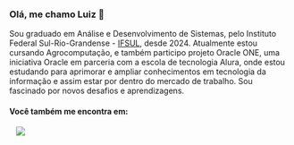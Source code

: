 ### Olá, me chamo Luiz 👋
Sou graduado em Análise e Desenvolvimento de Sistemas, pelo Instituto Federal Sul-Rio-Grandense - [IFSUL](https://www.ifsul.edu.br/), desde 2024. Atualmente estou cursando Agrocomputação, e também participo projeto Oracle ONE, uma iniciativa Oracle em parceria com a escola de tecnologia Alura, onde estou estudando para aprimorar e ampliar conhecimentos em tecnologia da informação e assim estar por dentro do mercado de trabalho.
Sou fascinado por novos desafios e aprendizagens.


#### Você também me encontra em:
<div> &nbsp;&nbsp;
  <a href="https://www.linkedin.com/in/luiz-miguel-wasielewski/">
    <img src="https://img.shields.io/badge/LinkedIn-0077B5?style=for-the-badge&logo=linkedin&logoColor=white">
  </a>
</div>

<!-- 
#link icones:
https://devicon.dev/
https://github.com/alexandresanlim/Badges4-README.md-Profile?tab=readme-ov-file


#### Algumas tecnologias que domino:
<div display='inline'>
  <img width='50' heigth='50' src="https://cdn.jsdelivr.net/gh/devicons/devicon@latest/icons/linux/linux-original.svg" />
  <img width='50' heigth='50' src="https://cdn.jsdelivr.net/gh/devicons/devicon@latest/icons/java/java-original.svg" />
  <img width='50' heigth='50' src="https://cdn.jsdelivr.net/gh/devicons/devicon@latest/icons/laravel/laravel-original.svg" />
</div display='inline'>

#### Aprendendo:
<div display='inline'>
  <img width='50' heigth='50' src="https://cdn.jsdelivr.net/gh/devicons/devicon@latest/icons/python/python-original.svg" />
  <img width='50' heigth='50' src="https://cdn.jsdelivr.net/gh/devicons/devicon@latest/icons/github/github-original-wordmark.svg" />
</div display='inline'>
-->

